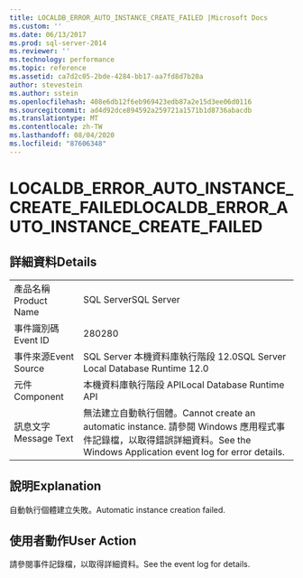 ```yaml
---
title: LOCALDB_ERROR_AUTO_INSTANCE_CREATE_FAILED |Microsoft Docs
ms.custom: ''
ms.date: 06/13/2017
ms.prod: sql-server-2014
ms.reviewer: ''
ms.technology: performance
ms.topic: reference
ms.assetid: ca7d2c05-2bde-4284-bb17-aa7fd8d7b20a
author: stevestein
ms.author: sstein
ms.openlocfilehash: 408e6db12f6eb969423edb87a2e15d3ee06d0116
ms.sourcegitcommit: ad4d92dce894592a259721a1571b1d8736abacdb
ms.translationtype: MT
ms.contentlocale: zh-TW
ms.lasthandoff: 08/04/2020
ms.locfileid: "87606348"
---
```

# <a name="localdb_error_auto_instance_create_failed"></a><span data-ttu-id="cfdf9-102">LOCALDB_ERROR_AUTO_INSTANCE_CREATE_FAILED</span><span class="sxs-lookup"><span data-stu-id="cfdf9-102">LOCALDB_ERROR_AUTO_INSTANCE_CREATE_FAILED</span></span>
    
## <a name="details"></a><span data-ttu-id="cfdf9-103">詳細資料</span><span class="sxs-lookup"><span data-stu-id="cfdf9-103">Details</span></span>  
  
|||  
|-|-|  
|<span data-ttu-id="cfdf9-104">產品名稱</span><span class="sxs-lookup"><span data-stu-id="cfdf9-104">Product Name</span></span>|<span data-ttu-id="cfdf9-105">SQL Server</span><span class="sxs-lookup"><span data-stu-id="cfdf9-105">SQL Server</span></span>|  
|<span data-ttu-id="cfdf9-106">事件識別碼</span><span class="sxs-lookup"><span data-stu-id="cfdf9-106">Event ID</span></span>|<span data-ttu-id="cfdf9-107">280</span><span class="sxs-lookup"><span data-stu-id="cfdf9-107">280</span></span>|  
|<span data-ttu-id="cfdf9-108">事件來源</span><span class="sxs-lookup"><span data-stu-id="cfdf9-108">Event Source</span></span>|<span data-ttu-id="cfdf9-109">SQL Server 本機資料庫執行階段 12.0</span><span class="sxs-lookup"><span data-stu-id="cfdf9-109">SQL Server Local Database Runtime 12.0</span></span>|  
|<span data-ttu-id="cfdf9-110">元件</span><span class="sxs-lookup"><span data-stu-id="cfdf9-110">Component</span></span>|<span data-ttu-id="cfdf9-111">本機資料庫執行階段 API</span><span class="sxs-lookup"><span data-stu-id="cfdf9-111">Local Database Runtime API</span></span>|  
|<span data-ttu-id="cfdf9-112">訊息文字</span><span class="sxs-lookup"><span data-stu-id="cfdf9-112">Message Text</span></span>|<span data-ttu-id="cfdf9-113">無法建立自動執行個體。</span><span class="sxs-lookup"><span data-stu-id="cfdf9-113">Cannot create an automatic instance.</span></span> <span data-ttu-id="cfdf9-114">請參閱 Windows 應用程式事件記錄檔，以取得錯誤詳細資料。</span><span class="sxs-lookup"><span data-stu-id="cfdf9-114">See the Windows Application event log for error details.</span></span>|  
  
## <a name="explanation"></a><span data-ttu-id="cfdf9-115">說明</span><span class="sxs-lookup"><span data-stu-id="cfdf9-115">Explanation</span></span>  
 <span data-ttu-id="cfdf9-116">自動執行個體建立失敗。</span><span class="sxs-lookup"><span data-stu-id="cfdf9-116">Automatic instance creation failed.</span></span>  
  
## <a name="user-action"></a><span data-ttu-id="cfdf9-117">使用者動作</span><span class="sxs-lookup"><span data-stu-id="cfdf9-117">User Action</span></span>  
 <span data-ttu-id="cfdf9-118">請參閱事件記錄檔，以取得詳細資料。</span><span class="sxs-lookup"><span data-stu-id="cfdf9-118">See the event log for details.</span></span>  
  
  
